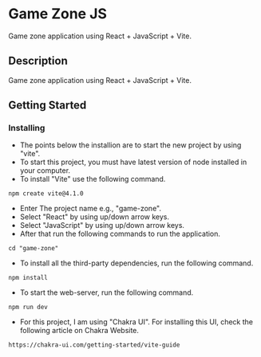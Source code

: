 # Game Zone JS

Game zone application using React + JavaScript + Vite.

## Description

Game zone application using React + JavaScript + Vite.

## Getting Started

### Installing

- The points below the installion are to start the new project by using "vite".
- To start this project, you must have latest version of node installed in your computer.
- To install "Vite" use the following command.

```
npm create vite@4.1.0
```

- Enter The project name e.g., "game-zone".
- Select "React" by using up/down arrow keys.
- Select "JavaScript" by using up/down arrow keys.
- After that run the following commands to run the application.

```
cd "game-zone"
```

- To install all the third-party dependencies, run the following command.

```
npm install
```

- To start the web-server, run the following command.

```
npm run dev
```

- For this project, I am using "Chakra UI". For installing this UI, check the following article on Chakra Website.

```
https://chakra-ui.com/getting-started/vite-guide
```
